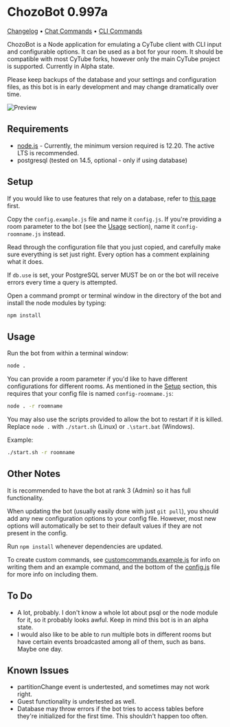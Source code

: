 # ChozoBot 0.997a

[Changelog](CHANGELOG.md) • [Chat Commands](CHATCOMMANDS.MD) • [CLI Commands](CLICOMMANDS.MD)

ChozoBot is a Node application for emulating a CyTube client with CLI input and configurable options. It can be used as a bot for your room. It should be compatible with most CyTube forks, however only the main CyTube project is supported. Currently in Alpha state.

Please keep backups of the database and your settings and configuration files, as this
bot is in early development and may change dramatically over time.

![Preview](https://cdn.discordapp.com/attachments/571767162314686466/762081534332502056/unknown.png "Screenshot (with debug and verbose logs)")

## Requirements
  - [node.js](https://github.com/nodejs/Release) - Currently, the minimum version required is 12.20. The active LTS is recommended.
  - postgresql (tested on 14.5, optional - only if using database)

## Setup
If you would like to use features that rely on a database, refer to [this page](https://github.com/deerfarce/ChozoBot/wiki/DB-Setup-with-PostgreSQL) first.

Copy the `config.example.js` file and name it `config.js`. If you're providing a room parameter to the bot (see the [Usage](#usage) section), name it `config-roomname.js` instead.

Read through the configuration file that you just copied, and carefully make sure everything is set just right. Every option has a comment explaining what it does.

If `db.use` is set, your PostgreSQL server MUST be on or the bot will receive errors every time a query is attempted.

Open a command prompt or terminal window in the directory of the bot and install the node modules by typing:
```sh
npm install
```

## Usage
Run the bot from within a terminal window:
```sh
node .
```

You can provide a room parameter if you'd like to have different configurations for different rooms. As mentioned in the [Setup](#setup) section, this requires that your config file is named `config-roomname.js`:
```sh
node . -r roomname
```

You may also use the scripts provided to allow the bot to restart if it is killed. Replace `node .` with `./start.sh` (Linux) or `.\start.bat` (Windows).

Example:
```sh
./start.sh -r roomname
```

## Other Notes
It is recommended to have the bot at rank 3 (Admin) so it has full functionality.

When updating the bot (usually easily done with just `git pull`), you should add any new configuration options to your config file. However, most new options will automatically be set to their default values if they are not present in the config.

Run `npm install` whenever dependencies are updated.

To create custom commands, see [customcommands.example.js](lib/customchatcommands.example.js) for info on writing them and an example command, and the bottom of the [config.js](config.example.js) file for more info on including them.

## To Do
 - A lot, probably. I don't know a whole lot about psql or the node module for it, so it probably looks awful. Keep in mind this bot is in an alpha state.
 - I would also like to be able to run multiple bots in different rooms but have certain events broadcasted among all of them, such as bans. Maybe one day.

## Known Issues
 - partitionChange event is undertested, and sometimes may not work right.
 - Guest functionality is undertested as well.
 - Database may throw errors if the bot tries to access tables before they're initialized for the first time. This shouldn't happen too often.
